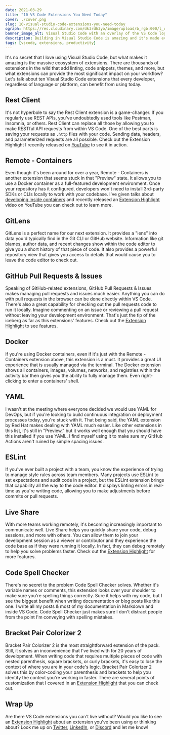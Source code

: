 ```yaml
---
date: 2021-03-29
title: "10 VS Code Extensions You Need Today"
cover: ./cover.png
slug: 10-visual-studio-code-extensions-you-need-today
ograph: https://res.cloudinary.com/dk3rdh3yo/image/upload/b_rgb:000/l_ograph_5,g_south_east,x_0,y_0,e_tint:50:ff00ff:0p:00ffff:100p/e_tint:62:222/e_make_transparent:20/e_ordered_dither:2/l_blog-ograph/l_bbb-logo,g_north_east,x_40,y_40/l_text:Roboto_30_bold_letter_spacing_12:%2523VSCODE%20%23PRODUCTIVITY,g_north_west,x_40,y_40,co_rgb:FFFFFF/l_text:Roboto_30_bold_letter_spacing_12:BBB.DEV%252FVSCODE2021,g_north_west,x_40,y_100,co_rgb:FFFFFF/l_text:Roboto_56_black:The%2010%20Visual%20Studio%20Code%20Extensions%20You%20Need%20Today,g_south_west,x_40,y_40,w_830,c_fit,co_rgb:FFFFFF/ograph-bg.png
banner_image_alt: Visual Studio Code with an overlay of the VS Code logo and the words Top 10 in 2021
description: Building in Visual Studio Code is amazing and it's made even better by extensions. In this post, we talk about the top 10 VS Code extensions you should be using in 2021. 
tags: [vscode, extensions, productivity]
---
```


It's no secret that I love using Visual Studio Code, but what makes it amazing
is the massive ecosystem of extensions. There are thousands of extensions in the
wild that add linting, code snippets, themes, and more, but what extensions
can provide the most significant impact on your workflow? Let's talk about
ten Visual Studio Code extensions that every developer, regardless of language
or platform, can benefit from using today.

## Rest Client

[<v-image
  alt="Rest Client in the VS Code Marketplace"
 src="./rest-client.png"></v-image>](https://marketplace.visualstudio.com/items?itemName=humao.rest-client)

It's not hyperbole to say the Rest Client extension is a game-changer. If you
regularly use REST APIs, you've undoubtedly used tools like Postman, Insomnia, or
others. Rest Client can replace all those by allowing you to make RESTful API
requests from within VS Code. One of the best parts is saving your requests
as `.http` files with your code. Sending data, headers, and parameterized
requests are all possible. Check out the Extension Highlight I recently
released on [YouTube](https://youtu.be/CLfz_CDnSV4) to see it in action.

## Remote - Containers

[<v-image
  alt="Remote - Containers in the VS Code Marketplace"
 src="./remote-containers.png"></v-image>](https://marketplace.visualstudio.com/items?itemName=ms-vscode-remote.remote-containers)

Even though it's been around for over a year, Remote - Containers is another
extension that seems stuck in that "Preview" state. It allows you to use a
Docker container as a full-featured development environment. Once your repository
has it configured, developers won't need to install 3rd-party SDKs or CLIs
locally to work with your codebase. I've given talks about
[developing inside containers](/talks/vscode-remote/) and recently released an
[Extension Highlight](https://youtu.be/Yo4wKXlnLMc) video on YouTube you can
check out to learn more.

## GitLens

[<v-image
  alt="GitLens in the VS Code Marketplace"
 src="./gitlens.png"></v-image>](https://marketplace.visualstudio.com/items?itemName=eamodio.gitlens)

GitLens is a perfect name for our next extension. It provides a "lens" into data
you'd typically find in the Git CLI or GitHub website. Information like git
blames, author data, and recent changes show within the code editor to give
you a short history of that piece of code. It also provides a powerful
repository view that gives you access to details that would cause you
to leave the code editor to check out.

## GitHub Pull Requests & Issues

[<v-image
  alt="GitHub Pull Requests and Issues in the VS Code Marketplace"
 src="./github-pr.png"></v-image>](https://marketplace.visualstudio.com/items?itemName=GitHub.vscode-pull-request-github)

Speaking of GitHub-related extensions, GitHub Pull Requests & Issues makes
managing pull requests and issues much easier. Anything you can do with pull
requests in the browser can be done directly within VS Code. There's also
a great capability for checking out the pull requests code to run
it locally. Imagine commenting on an issue or reviewing a pull request
without leaving your development environment. That's just the tip of the
iceberg as far as this extensions' features. Check out the
[Extension Highlight](https://youtu.be/VWbHiXN3mno) to see features.

## Docker

[<v-image
  alt="Docker in the VS Code Marketplace"
 src="./docker.png"></v-image>](https://marketplace.visualstudio.com/items?itemName=ms-azuretools.vscode-docker)

If you're using Docker containers, even if it's just with the Remote -
Containers extension above, this extension is a must. It provides a great
UI experience that is usually managed via the terminal. The Docker extension
shows all containers, images, volumes, networks, and registries within the
activity bar then gives you the ability to fully manage them. Even
right-clicking to enter a containers' shell.

## YAML

[<v-image
  alt="YAML in the VS Code Marketplace"
 src="./yaml.png"></v-image>](https://marketplace.visualstudio.com/items?itemName=redhat.vscode-yaml)

I wasn't at the meeting where everyone decided we would use YAML for DevOps,
but if you're looking to build continuous integration or deployment processes
today, you're stuck with it. That being said, the YAML extension by Red Hat
makes dealing with YAML much easier. Like other extensions in this list, it's
still in "Preview," but it works well enough that you should have this
installed if you use YAML. I find myself using it to make sure my GitHub
Actions aren't ruined by simple spacing issues.

## ESLint

[<v-image
  alt="ESLint in the VS Code Marketplace"
 src="./eslint.png"></v-image>](https://marketplace.visualstudio.com/items?itemName=dbaeumer.vscode-eslint)

If you've ever built a project with a team, you know the experience of trying
to manage style rules across team members. Many projects use ESLint to set
expectations and audit code in a project, but the ESLint extension brings
that capability all the way to the code editor. It displays linting errors
in real-time as you're writing code, allowing you to make adjustments before
commits or pull requests.

## Live Share

[<v-image
  alt="Live Share in the VS Code Marketplace"
 src="./live-share.png"></v-image>](https://marketplace.visualstudio.com/items?itemName=MS-vsliveshare.vsliveshare)

With more teams working remotely, it's becoming increasingly important to
communicate well. Live Share helps you quickly share your code, debug
sessions, and more with others. You can allow them to join your development
session as a viewer or contributor and they experience the code base as
if they were running it locally. In fact, they can debug remotely to help
you solve problems faster. Check out the
[Extension Highlight](https://youtu.be/x53lUlTml5k) for more features.

## Code Spell Checker

[<v-image
  alt="Code Spell Checker in the VS Code Marketplace"
 src="./code-spell-checker.png"></v-image>](https://marketplace.visualstudio.com/items?itemName=streetsidesoftware.code-spell-checker)

There's no secret to the problem Code Spell Checker solves. Whether it's
variable names or comments, this extension looks over your shoulder to make
sure you're spelling things correctly. Sure it helps with my code, but I see
the biggest benefit when writing documentation or blog posts like this one. I
write all my posts &amp; most of my documentation in Markdown and inside VS
Code. Code Spell Checker just makes sure I don't distract people from the
point I'm conveying with spelling mistakes.

## Bracket Pair Colorizer 2

[<v-image
  alt="Bracket Pair Colorizer 2 in the VS Code Marketplace"
 src="./bracket-pair-colorizer-2.png"></v-image>](https://marketplace.visualstudio.com/items?itemName=CoenraadS.bracket-pair-colorizer-2)

Bracket Pair Colorizer 2 is the most straightforward extension of the
pack. Still, it solves an inconvenience that I've lived with for 20 years of
development. When writing code that requires multiple pieces of code with
nested parenthesis, square brackets, or curly brackets, it's easy to lose
the context of where you are in your code's logic.
Bracket Pair Colorizer 2 solves this by color-coding your parenthesis and
brackets to help you identify the context you're working in faster. There
are several points of customization that I covered in an
[Extension Highlight](https://youtu.be/p24vnBYWSQQ) that you can check out.

## Wrap Up

Are there VS Code extensions you can't live without? Would you like to see an
[Extension Highlight](https://youtube.com/baldbeardedbuilder) about an extension
you've been using or thinking about? Look me up on
[Twitter](https://twitter.com/baldbeardbuild),
[LinkedIn](https://www.linkedin.com/in/michaelwjolley/),
or [Discord](https://discord.gg/XSG7HJm) and let me know!
